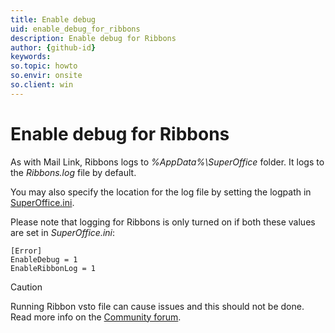 ```yaml
---
title: Enable debug
uid: enable_debug_for_ribbons
description: Enable debug for Ribbons
author: {github-id}
keywords:
so.topic: howto
so.envir: onsite
so.client: win
---
```


# Enable debug for Ribbons

As with Mail Link, Ribbons logs to *%AppData%\SuperOffice* folder. It logs to the *Ribbons.log* file by default.

You may also specify the location for the log file by setting the logpath in [SuperOffice.ini][1].

Please note that logging for Ribbons is only turned on if both these values are set in *SuperOffice.ini*:

```text
[Error]
EnableDebug = 1
EnableRibbonLog = 1
```

> [!CAUTION]
> Running Ribbon vsto file can cause issues and this should not be done. Read more info on the [Community forum][2].

<!-- Referenced links -->
[1]: ../../onsite/install/win-client/superoffice-ini.md
[2]: https://community.superoffice.com/en/technical/Forum/rooms/topic/superoffice-product-group/crm-windows-application/why-we-should-not-run-vsto-installer-manually/
